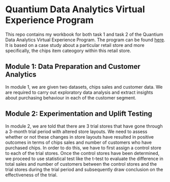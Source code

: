 # Quantium Data Analytics Virtual Experience Program

This repo contains my workbook for both task 1 and task 2 of the Quantium Data Analytics Virtual Experience Program. The program can be found [here](https://www.insidesherpa.com/virtual-internships/prototype/NkaC7knWtjSbi6aYv/Data-Analytics). It is based on a case study about a particular retail store
and more specifically, the chips item cateogory within this retail store.

## Module 1: Data Preparation and Customer Analytics
In module 1, we are given two datasets, chips sales and customer data. We are required to carry out exploratory data analysis and extract insights about purchasing behaviour 
in each of the customer segment.

## Module 2: Experimentation and Uplift Testing
In module 2, we are told that there are 3 trial stores that have gone through a 3-month trial period with altered store layouts. We need to assess whether or not these changes
in store layouts have resulted in positive outcomes in terms of chips sales and number of customers who have purchased chips. In order to do this, we have to first assign a
control store to each of the trial stores. Once the control stores have been determined, we proceed to use statistical test like the t-test to evaluate the difference in total 
sales and number of customers between the control stores and the trial stores during the trial period and subsequently draw conclusion on the effectiveness of the trial.
